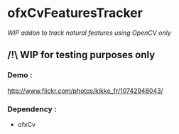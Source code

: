 # ofxCvFeaturesTracker

_WIP addon to track natural features using OpenCV only_

## /!\ WIP for testing purposes only

### Demo : 

http://www.flickr.com/photos/kikko_fr/10742948043/

### Dependency : 
- ofxCv